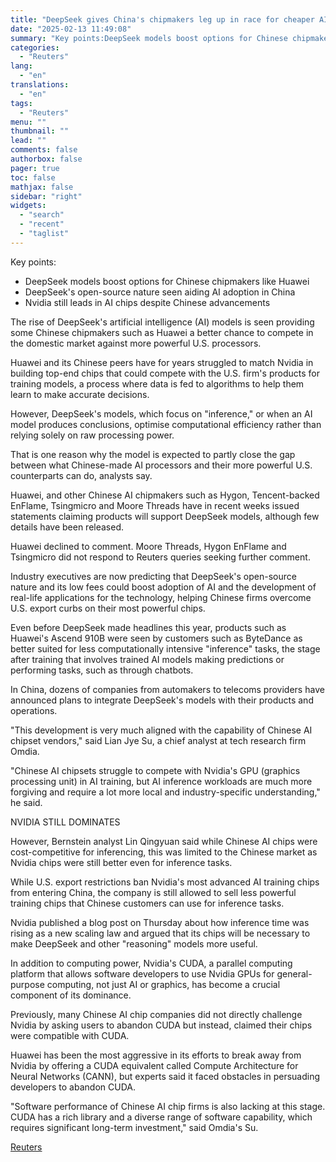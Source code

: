 ```yaml
---
title: "DeepSeek gives China's chipmakers leg up in race for cheaper AI"
date: "2025-02-13 11:49:08"
summary: "Key points:DeepSeek models boost options for Chinese chipmakers like HuaweiDeepSeek's open-source nature seen aiding AI adoption in ChinaNvidia still leads in AI chips despite Chinese advancements The rise of DeepSeek's artificial intelligence (AI) models is seen providing some Chinese chipmakers such as Huawei a better chance to compete in the..."
categories:
  - "Reuters"
lang:
  - "en"
translations:
  - "en"
tags:
  - "Reuters"
menu: ""
thumbnail: ""
lead: ""
comments: false
authorbox: false
pager: true
toc: false
mathjax: false
sidebar: "right"
widgets:
  - "search"
  - "recent"
  - "taglist"
---
```


Key points:

* DeepSeek models boost options for Chinese chipmakers like Huawei
* DeepSeek's open-source nature seen aiding AI adoption in China
* Nvidia still leads in AI chips despite Chinese advancements

The rise of DeepSeek's artificial intelligence (AI) models is seen providing some Chinese chipmakers such as Huawei a better chance to compete in the domestic market against more powerful U.S. processors.

Huawei and its Chinese peers have for years struggled to match Nvidia in building top-end chips that could compete with the U.S. firm's products for training models, a process where data is fed to algorithms to help them learn to make accurate decisions.

However, DeepSeek's models, which focus on "inference," or when an AI model produces conclusions, optimise computational efficiency rather than relying solely on raw processing power.

That is one reason why the model is expected to partly close the gap between what Chinese-made AI processors and their more powerful U.S. counterparts can do, analysts say.

Huawei, and other Chinese AI chipmakers such as Hygon, Tencent-backed EnFlame, Tsingmicro and Moore Threads have in recent weeks issued statements claiming products will support DeepSeek models, although few details have been released.

Huawei declined to comment. Moore Threads, Hygon EnFlame and Tsingmicro did not respond to Reuters queries seeking further comment.

Industry executives are now predicting that DeepSeek's open-source nature and its low fees could boost adoption of AI and the development of real-life applications for the technology, helping Chinese firms overcome U.S. export curbs on their most powerful chips.

Even before DeepSeek made headlines this year, products such as Huawei's Ascend 910B were seen by customers such as ByteDance as better suited for less computationally intensive "inference" tasks, the stage after training that involves trained AI models making predictions or performing tasks, such as through chatbots.

In China, dozens of companies from automakers to telecoms providers have announced plans to integrate DeepSeek's models with their products and operations.

"This development is very much aligned with the capability of Chinese AI chipset vendors," said Lian Jye Su, a chief analyst at tech research firm Omdia.

"Chinese AI chipsets struggle to compete with Nvidia's GPU (graphics processing unit) in AI training, but AI inference workloads are much more forgiving and require a lot more local and industry-specific understanding," he said.

NVIDIA STILL DOMINATES

However, Bernstein analyst Lin Qingyuan said while Chinese AI chips were cost-competitive for inferencing, this was limited to the Chinese market as Nvidia chips were still better even for inference tasks.

While U.S. export restrictions ban Nvidia's most advanced AI training chips from entering China, the company is still allowed to sell less powerful training chips that Chinese customers can use for inference tasks.

Nvidia published a blog post on Thursday about how inference time was rising as a new scaling law and argued that its chips will be necessary to make DeepSeek and other "reasoning" models more useful.

In addition to computing power, Nvidia's CUDA, a parallel computing platform that allows software developers to use Nvidia GPUs for general-purpose computing, not just AI or graphics, has become a crucial component of its dominance.

Previously, many Chinese AI chip companies did not directly challenge Nvidia by asking users to abandon CUDA but instead, claimed their chips were compatible with CUDA.

Huawei has been the most aggressive in its efforts to break away from Nvidia by offering a CUDA equivalent called Compute Architecture for Neural Networks (CANN), but experts said it faced obstacles in persuading developers to abandon CUDA.

"Software performance of Chinese AI chip firms is also lacking at this stage. CUDA has a rich library and a diverse range of software capability, which requires significant long-term investment," said Omdia's Su.

[Reuters](https://www.tradingview.com/news/reuters.com,2025:newsml_L1N3OX095:0-deepseek-gives-china-s-chipmakers-leg-up-in-race-for-cheaper-ai/)

